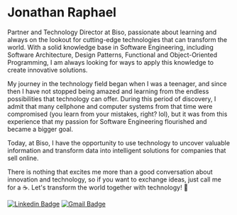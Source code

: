 # Jonathan Raphael
Partner and Technology Director at Biso, passionate about learning and always on the lookout for cutting-edge technologies that can transform the world. With a solid knowledge base in Software Engineering, including Software Architecture, Design Patterns, Functional and Object-Oriented Programming, I am always looking for ways to apply this knowledge to create innovative solutions.

My journey in the technology field began when I was a teenager, and since then I have not stopped being amazed and learning from the endless possibilities that technology can offer. During this period of discovery, I admit that many cellphone and computer systems from that time were compromised (you learn from your mistakes, right? lol), but it was from this experience that my passion for Software Engineering flourished and became a bigger goal.

Today, at Biso, I have the opportunity to use technology to uncover valuable information and transform data into intelligent solutions for companies that sell online.

There is nothing that excites me more than a good conversation about innovation and technology, so if you want to exchange ideas, just call me for a ☕️. Let's transform the world together with technology! 🚀

[![Linkedin Badge](https://img.shields.io/badge/LinkedIn-0077B5?style=for-the-badge&logo=linkedin&logoColor=white&link=https://www.linkedin.com/in/jonathan-raphael-12522a18a/)](https://www.linkedin.com/in/jonathan-raphael-12522a18a/)
[![Gmail Badge](https://img.shields.io/badge/Microsoft_Outlook-0078D4?style=for-the-badge&logo=microsoft-outlook&logoColor=white&link=mailto:jonathanraphael74@outlook.com)](mailto:jonathanraphael74@outlook.com)
